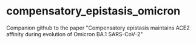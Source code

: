 # compensatory_epistasis_omicron
Companion github to the paper "Compensatory epistasis maintains ACE2 affinity during evolution of Omicron BA.1 SARS-CoV-2" 
